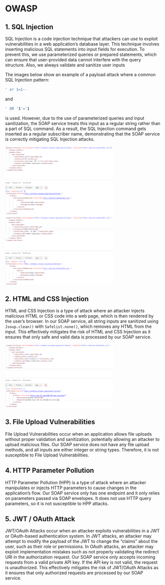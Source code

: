 # OWASP
## 1. SQL Injection

SQL Injection is a code injection technique that attackers can use to exploit vulnerabilities in a web application’s database layer. This technique involves inserting malicious SQL statements into input fields for execution. To prevent this, we use parameterized queries or prepared statements, which can ensure that user-provided data cannot interfere with the query structure. Also, we always validate and sanitize user inputs

The images below show an example of a payload attack where a common SQL Injection pattern: 
```bash
' or 1=1--
``` 
and 
```bash
' OR '1'='1
``` 
is used. However, due to the use of parameterized queries and input sanitization, the SOAP service treats this input as a regular string rather than a part of SQL command. As a result, the SQL Injection command gets inserted as a regular subscriber name, demonstrating that the SOAP service is correctly mitigating SQL Injection attacks.

<img src="readme/sql_injection_1.png" width=350>
<img src="readme/sql_injection_2.png" width=350>

## 2. HTML and CSS Injection

HTML and CSS Injection is a type of attack where an attacker injects malicious HTML or CSS code into a web page, which is then rendered by the user’s browser. In our SOAP service, all string inputs are sanitized using `Jsoup.clean()` with `Safelist.none()`, which removes any HTML from the input. This effectively mitigates the risk of HTML and CSS Injection as it ensures that only safe and valid data is processed by our SOAP service.

<img src="readme/html_css_injection_1.png" width=350>

## 3. File Upload Vulnerabilities

File Upload Vulnerabilities occur when an application allows file uploads without proper validation and sanitization, potentially allowing an attacker to upload malicious files. Our SOAP service does not have any file upload methods, and all inputs are either integer or string types. Therefore, it is not susceptible to File Upload Vulnerabilities.

## 4. HTTP Parameter Pollution

HTTP Parameter Pollution (HPP) is a type of attack where an attacker manipulates or injects HTTP parameters to cause changes in the application’s flow. Our SOAP service only has one endpoint and it only relies on parameters passed via SOAP envelopes. It does not use HTTP query parameters, so it is not susceptible to HPP attacks.

## 5. JWT / OAuth Attack

JWT/OAuth Attacks occur when an attacker exploits vulnerabilities in a JWT or OAuth-based authentication system. In JWT attacks, an attacker may attempt to modify the payload of the JWT to change the “claims” about the user, such as their role or permissions. In OAuth attacks, an attacker may exploit implementation mistakes such as not properly validating the redirect URI in the authorization request. Our SOAP service only accepts incoming requests from a valid private API key. If the API key is not valid, the request is unauthorized. This effectively mitigates the risk of JWT/OAuth Attacks as it ensures that only authorized requests are processed by our SOAP service.

